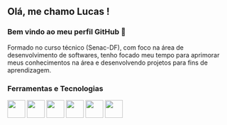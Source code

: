 <!-- in your header -->
<link rel="stylesheet" href="https://cdn.jsdelivr.net/gh/devicons/devicon@latest/devicon.min.css">

## Olá, me chamo Lucas ! 
### Bem vindo ao meu perfil GitHub 👋

Formado no curso técnico (Senac-DF), com foco na área de desenvolvimento de softwares, tenho focado meu tempo para aprimorar meus conhecimentos na área e desenvolvendo projetos para fins de aprendizagem.


### Ferramentas e Tecnologias

<img src="https://icongr.am/devicon/html5-original.svg?size=128&color=currentColor" width="40" height="40"/>
<img src="https://icongr.am/devicon/css3-original.svg?size=128&color=currentColor" width="40" height="40"/>
<img src="https://icongr.am/devicon/git-original.svg?size=128&color=currentColor" width="40" height="40"/>
<img src="https://icongr.am/devicon/php-original.svg?size=128&color=currentColor" width="40" height="40"/>
<img src="https://icongr.am/devicon/laravel-plain-wordmark.svg?size=128&color=currentColor" width="40" height="40"/>
<img src="https://icongr.am/devicon/mysql-original.svg?size=128&color=currentColor" width="40" height="40"/>
